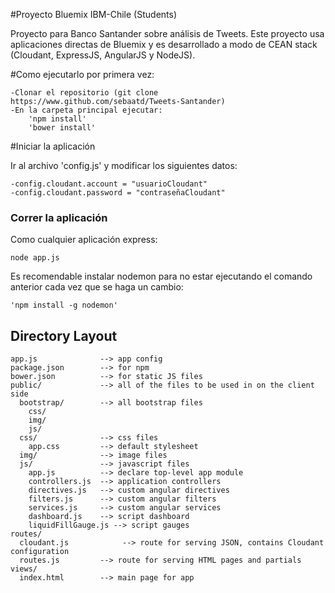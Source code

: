 #Proyecto Bluemix IBM-Chile (Students)

Proyecto para Banco Santander sobre análisis de Tweets. Este proyecto usa aplicaciones directas de Bluemix y es desarrollado a modo de CEAN stack (Cloudant, ExpressJS, AngularJS y NodeJS).

#Como ejecutarlo por primera vez:

	-Clonar el repositorio (git clone https://www.github.com/sebaatd/Tweets-Santander)
	-En la carpeta principal ejecutar:
		'npm install'
		'bower install'

#Iniciar la aplicación

Ir al archivo 'config.js' y modificar los siguientes datos:

	-config.cloudant.account = "usuarioCloudant"
	-config.cloudant.password = "contraseñaCloudant"

### Correr la aplicación

Como cualquier aplicación express:

    node app.js

Es recomendable instalar nodemon para no estar ejecutando el comando anterior cada vez que se haga un cambio:
	
	'npm install -g nodemon'

## Directory Layout 
    
    app.js              --> app config
    package.json        --> for npm
    bower.json          --> for static JS files
    public/             --> all of the files to be used in on the client side
      bootstrap/        --> all bootstrap files
        css/
        img/
        js/
      css/              --> css files
        app.css         --> default stylesheet
      img/              --> image files
      js/               --> javascript files
        app.js          --> declare top-level app module
        controllers.js  --> application controllers
        directives.js   --> custom angular directives
        filters.js      --> custom angular filters
        services.js     --> custom angular services
        dashboard.js    --> script dashboard
        liquidFillGauge.js --> script gauges
    routes/
      cloudant.js            --> route for serving JSON, contains Cloudant configuration
      routes.js         --> route for serving HTML pages and partials
    views/
      index.html        --> main page for app
